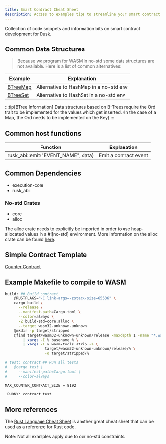 ```yaml
---
title: Smart Contract Cheat Sheet
description: Access to examples tips to streamline your smart contract development on Dusk.
---
```


Collection of code snippets and information bits on smart contract development for Dusk.

## Common Data Structures

> Because we program for WASM in no-std some data structures are not available. Here is a list of common alternatives:

| Example                                                                                        | Explanation                                                                           |
| ---------------------------------------------------------------------------------------------- | ------------------------------------------------------------------------------------- |
| [BTreeMap](https://doc.rust-lang.org/nightly/alloc/collections/btree_map/struct.BTreeMap.html) | Alternative to HashMap in a no-std env |
| [BTreeSet](https://doc.rust-lang.org/beta/alloc/collections/btree_set/struct.BTreeSet.html)    | Alternative to HashSet in a no-std env |

:::tip[BTree Information]
Data structures based on B-Trees require the Ord trait to be implemented for the values which get inserted. (In the case of a Map, the Ord needs to be implemented on the Key)
:::

## Common host functions

| Function                           | Explanation           |
| ---------------------------------- | --------------------- |
| rusk_abi::emit("EVENT_NAME", data) | Emit a contract event |

## Common Dependencies

- execution-core
- rusk_abi

### No-std Crates

- core
- alloc

The alloc crate needs to explicitly be imported in order to use heap-allocated values in a #![no-std] environment.
More information on the alloc crate can be found <a href="https://doc.rust-lang.org/alloc/" target="_blank">here</a>.

## Simple Contract Template

[Counter Contract](https://github.com/dusk-network/my-first-contract)

## Example Makefile to compile to WASM

```bash
build: ## Build contract
	@RUSTFLAGS="-C link-args=-zstack-size=65536" \
	cargo build \
	  --release \
	  --manifest-path=Cargo.toml \
	  --color=always \
	  -Z build-std=core,alloc \
	  --target wasm32-unknown-unknown
	@mkdir -p target/stripped
	@find target/wasm32-unknown-unknown/release -maxdepth 1 -name "*.wasm" \
	    | xargs -I % basename % \
	    | xargs -I % wasm-tools strip -a \
	 	          target/wasm32-unknown-unknown/release/% \
	 	          -o target/stripped/%

# test: contract ## Run all tests
#	@cargo test \
#	  --manifest-path=Cargo.toml \
#	  --color=always

MAX_COUNTER_CONTRACT_SIZE = 8192

.PHONY: contract test
```

## More references

The <a href="https://cheats.rs/" target="_blank">Rust Language Cheat Sheet</a> is another great cheat sheet that can be used as a reference for Rust code. 

Note: Not all examples apply due to our no-std constraints.